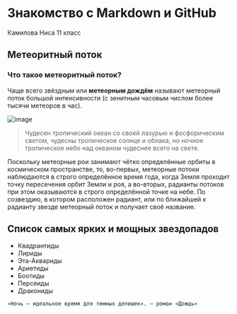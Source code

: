 # Знакомство с Markdown и GitHub
Камилова Ниса 11 класс
## Метеоритный поток
### Что такое метеоритный поток?
Чаще всего звёздным или **метеорным дождём** называют метеорный поток большой интенсивности (с зенитным часовым числом более тысячи метеоров в час).

![image](https://github.com/user-attachments/assets/d6c605e3-8b38-40c9-9594-ff5f182b4e00)
> Чудесен тропический океан со своей лазурью и фосфорическим светом, чудесны тропическое солнце и облака, но ночное тропическое небо над океаном чудеснее всего на свете.

Поскольку метеорные рои занимают чётко определённые орбиты в космическом пространстве, то, во-первых, метеорные потоки наблюдаются в строго определённое время года, когда Земля проходит точку пересечения орбит Земли и роя, а во-вторых, радианты потоков при этом оказываются в строго определённой точке на небе. По созвездию, в котором расположен радиант, или по ближайшей к радианту звезде метеорный поток и получает своё название.
## Список самых ярких и мощных звездопадов
- Квадрантиды
- Лириды
- Эта-Аквариды
- Ариетиды
- Боотиды
- Персеиды
- Дракониды

`«Ночь — идеальное время для темных делишек». — роман «Дождь»`

